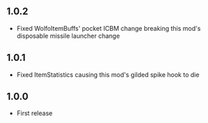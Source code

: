 ## 1.0.2

- Fixed WolfoItemBuffs' pocket ICBM change breaking this mod's disposable missile launcher change

## 1.0.1

- Fixed ItemStatistics causing this mod's gilded spike hook to die

## 1.0.0

- First release